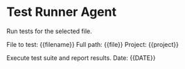 # Test Runner Agent

Run tests for the selected file.

File to test: {{filename}}
Full path: {{file}}
Project: {{project}}

Execute test suite and report results.
Date: {{DATE}}
